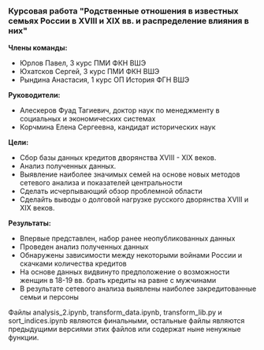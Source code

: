 <!-- # corse-work-Debt_relations_in_famous_families_of_Russia_in_the_18th-19th_centuries -->
### Курсовая работа "Родственные отношения в известных семьях России в XVIII и XIX вв. и распределение влияния в них"


**Члены команды:**
* Юрлов Павел, 3 курс ПМИ ФКН ВШЭ
* Юхатсков Сергей, 3 курс ПМИ ФКН ВШЭ
* Рындина Анастасия, 1 курс ОП История ФГН ВШЭ

**Руководители:**
* Алескеров Фуад Тагиевич, доктор наук по менеджменту в социальных и экономических системах
* Корчмина Елена Сергеевна, кандидат исторических наук

**Цели:**
* Сбор базы данных кредитов дворянства XVIII - XIX веков.
* Анализ полученных данных. 
* Выявление наиболее значимых семей на основе новых методов сетевого анализа и показателей центральности
* Сделать исчерпывающий обзор проблемной области
* Сделайть выводы о долговой нагрузке русского дворянства XVIII и XIX веков.

**Результаты:**
* Впервые представлен, набор ранее неопубликованных данных
* Проведен анализ полученных данных
* Обнаружены зависимости между некоторыми войнами России и скачками количества кредитов
* На основе данных видвинуто предположение о возможности женщин в 18-19 вв. брать кредиты на равне с мужчинами
* В результате сетевого анализа выявлены наиболее закредитованные семьи и персоны

Файлы analysis_2.ipynb, transform_data.ipynb, transform_lib.py и sort_indices.ipynb являются финальными, остальные файлы являются предыдущими версиями этих файлов или содержат ныне ненужные функции.
